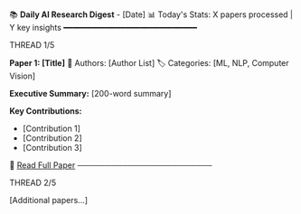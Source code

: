 📚 **Daily AI Research Digest** - [Date]
📊 Today's Stats: X papers processed | Y key insights
━━━━━━━━━━━━━━━━━━━━━━━━━━━━

THREAD 1/5 

**Paper 1: [Title]**
👥 Authors: [Author List]
🏷️ Categories: [ML, NLP, Computer Vision]

**Executive Summary:**
[200-word summary]

**Key Contributions:**
- [Contribution 1]
- [Contribution 2]
- [Contribution 3]

🔗 [Read Full Paper](link)
────────────────────────

THREAD 2/5

[Additional papers...]


